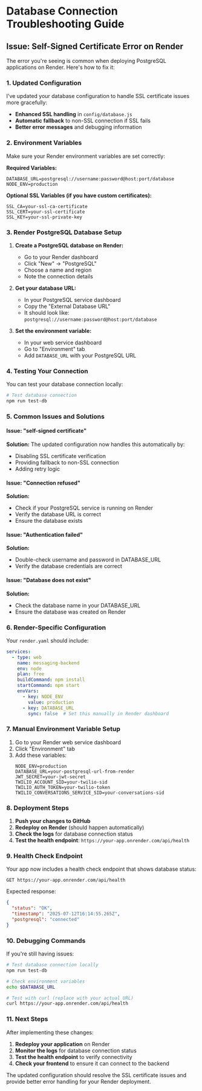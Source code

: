 # Database Connection Troubleshooting Guide

## Issue: Self-Signed Certificate Error on Render

The error you're seeing is common when deploying PostgreSQL applications on Render. Here's how to fix it:

### 1. Updated Configuration

I've updated your database configuration to handle SSL certificate issues more gracefully:

- **Enhanced SSL handling** in `config/database.js`
- **Automatic fallback** to non-SSL connection if SSL fails
- **Better error messages** and debugging information

### 2. Environment Variables

Make sure your Render environment variables are set correctly:

**Required Variables:**
```
DATABASE_URL=postgresql://username:password@host:port/database
NODE_ENV=production
```

**Optional SSL Variables (if you have custom certificates):**
```
SSL_CA=your-ssl-ca-certificate
SSL_CERT=your-ssl-certificate
SSL_KEY=your-ssl-private-key
```

### 3. Render PostgreSQL Database Setup

1. **Create a PostgreSQL database on Render:**
   - Go to your Render dashboard
   - Click "New" → "PostgreSQL"
   - Choose a name and region
   - Note the connection details

2. **Get your database URL:**
   - In your PostgreSQL service dashboard
   - Copy the "External Database URL"
   - It should look like: `postgresql://username:password@host:port/database`

3. **Set the environment variable:**
   - In your web service dashboard
   - Go to "Environment" tab
   - Add `DATABASE_URL` with your PostgreSQL URL

### 4. Testing Your Connection

You can test your database connection locally:

```bash
# Test database connection
npm run test-db
```

### 5. Common Issues and Solutions

#### Issue: "self-signed certificate"
**Solution:** The updated configuration now handles this automatically by:
- Disabling SSL certificate verification
- Providing fallback to non-SSL connection
- Adding retry logic

#### Issue: "Connection refused"
**Solution:** 
- Check if your PostgreSQL service is running on Render
- Verify the database URL is correct
- Ensure the database exists

#### Issue: "Authentication failed"
**Solution:**
- Double-check username and password in DATABASE_URL
- Verify the database credentials are correct

#### Issue: "Database does not exist"
**Solution:**
- Check the database name in your DATABASE_URL
- Ensure the database was created on Render

### 6. Render-Specific Configuration

Your `render.yaml` should include:

```yaml
services:
  - type: web
    name: messaging-backend
    env: node
    plan: free
    buildCommand: npm install
    startCommand: npm start
    envVars:
      - key: NODE_ENV
        value: production
      - key: DATABASE_URL
        sync: false  # Set this manually in Render dashboard
```

### 7. Manual Environment Variable Setup

1. Go to your Render web service dashboard
2. Click "Environment" tab
3. Add these variables:
   ```
   NODE_ENV=production
   DATABASE_URL=your-postgresql-url-from-render
   JWT_SECRET=your-jwt-secret
   TWILIO_ACCOUNT_SID=your-twilio-sid
   TWILIO_AUTH_TOKEN=your-twilio-token
   TWILIO_CONVERSATIONS_SERVICE_SID=your-conversations-sid
   ```

### 8. Deployment Steps

1. **Push your changes to GitHub**
2. **Redeploy on Render** (should happen automatically)
3. **Check the logs** for database connection status
4. **Test the health endpoint**: `https://your-app.onrender.com/api/health`

### 9. Health Check Endpoint

Your app now includes a health check endpoint that shows database status:

```
GET https://your-app.onrender.com/api/health
```

Expected response:
```json
{
  "status": "OK",
  "timestamp": "2025-07-12T16:14:55.265Z",
  "postgresql": "connected"
}
```

### 10. Debugging Commands

If you're still having issues:

```bash
# Test database connection locally
npm run test-db

# Check environment variables
echo $DATABASE_URL

# Test with curl (replace with your actual URL)
curl https://your-app.onrender.com/api/health
```

### 11. Next Steps

After implementing these changes:

1. **Redeploy your application** on Render
2. **Monitor the logs** for database connection status
3. **Test the health endpoint** to verify connectivity
4. **Check your frontend** to ensure it can connect to the backend

The updated configuration should resolve the SSL certificate issues and provide better error handling for your Render deployment. 